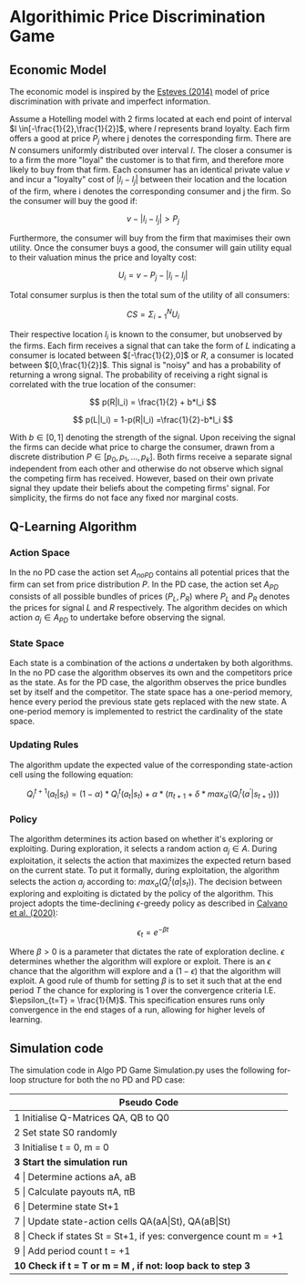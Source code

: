 # Algorithimic Price Discrimination Game



## Economic Model

The economic model is inspired by the [Esteves (2014)](https://onlinelibrary-wiley-com.tilburguniversity.idm.oclc.org/doi/full/10.1111/sjoe.12061) model of price discrimination with private and imperfect information. 

Assume a Hotelling model with 2 firms located at each end point of interval $l \in[-\frac{1}{2},\frac{1}{2}]$, where $l$ represents brand loyalty. Each firm offers a good at price $P_j$ where j denotes the corresponding firm. There are $N$ consumers uniformly distributed over interval $l$. The closer a consumer is to a firm the more "loyal" the customer is to that firm, and therefore more likely to buy from that firm. Each consumer has an identical private value $v$ and incur a "loyalty" cost of $|l_i-l_j|$ between their location and the location of the firm, where i denotes the corresponding consumer and j the firm. So the consumer will buy the good if:

$$
 v-|l_i-l_j| > P_j
$$

Furthermore, the consumer will buy from the firm that maximises their own utility. Once the consumer buys a good, the consumer will gain utility equal to  their valuation minus the price and loyalty cost:

$$
 U_i = v  - P_j - |l_i-l_j|
$$

Total consumer surplus is then the total sum of the utility of all consumers:

$$
CS = \Sigma_{i=1}^N U_i  
$$

Their respective location $l_i$ is known to the consumer, but unobserved by the firms. Each firm receives a signal that can take the form of $L$ indicating a consumer is located between $[-\frac{1}{2},0]$ or $R$, a consumer is located between $[0,\frac{1}{2}]$. This signal is "noisy" and has a probability of returning a wrong signal. The probability of receiving a right signal is correlated with the true location of the consumer:

$$
p(R|l_i) = \frac{1}{2} + b*l_i 
$$

$$
p(L|l_i) = 1-p(R|l_i) =\frac{1}{2}-b*l_i 
$$

With $b \in [0,1]$ denoting the strength of the signal. Upon receiving the signal the firms can decide what price to charge the consumer, drawn from a discrete distribution $P \in [p_0,p_1,...,p_k]$. Both firms receive a separate signal independent from each other and otherwise do not observe which signal the competing firm has received. However, based on their own private signal they update their beliefs about the competing firms' signal. For simplicity, the firms do not face any fixed nor marginal costs.



## Q-Learning Algorithm

### Action Space

In the no PD case the action set $A_{noPD}$ contains all potential prices that the firm can set from price distribution $P$. In the PD case, the action set $A_{PD}$ consists of all possible bundles of prices $(P_L,P_R)$ where $P_L$ and $P_R$ denotes the prices for signal $L$ and $R$ respectively. The algorithm decides on which action $a_j \in A_{PD}$ to undertake  before observing the signal.

### State Space

Each state is a combination of the actions $a$ undertaken by both algorithms. In the no PD case the algorithm observes its own and the competitors price as the state. As for the PD case, the algorithm observes the price bundles set by itself and the competitor. The state space has a one-period memory, hence every period the previous state gets replaced with the new state. A one-period memory is implemented to restrict the cardinality of the state space. 

### Updating Rules

The algorithm update the expected value of the corresponding state-action cell using the following equation:

$$
 Q_i^{t+1}(a_t|s_t) = (1-\alpha)*Q_i^t(a_t|s_t) + \alpha * (\pi_{t+1} + \delta * max_{a^\prime}(Q_i^t(a^\prime|s_{t+1})))
$$
### Policy

The algorithm determines its action based on whether it's exploring or exploiting. During exploration, it selects a random action $a_j \in A$. During exploitation, it selects the action that maximizes the expected return based on the current state. To put it formally, during exploitation, the algorithm selects the action $a_j$ according to: $max_a(Q^t_i(a|s_t))$. The decision between exploring and exploiting is dictated by the policy of the algorithm. This project adopts the time-declining $\epsilon$-greedy policy as described in [Calvano et al. (2020)](https://www-aeaweb-org.tilburguniversity.idm.oclc.org/articles?id=10.1257/aer.20190623):

$$
\epsilon_t = e^{-\beta t}
$$

 Where $\beta > 0$ is a parameter that dictates the rate of exploration decline. $\epsilon$ determines whether the algorithm will explore or exploit. There is an $\epsilon$ chance that the algorithm will explore and a $(1-\epsilon)$ that the algorithm will exploit. A good rule of thumb for setting $\beta$ is to set it such that at the end period $T$ the chance for exploring is 1 over the convergence criteria I.E. $\epsilon_{t=T} = \frac{1}{M}$. This specification ensures runs only convergence in the end stages of a run, allowing for higher levels of learning.

## Simulation code

The simulation code in Algo PD Game Simulation.py uses the following for-loop structure for both the no PD and PD case:

| Pseudo Code                                                      |
|------------------------------------------------------------------|
| 1 Initialise Q-Matrices QA, QB to Q0                             |
| 2 Set state S0 randomly                                          |
| 3 Initialise t = 0, m = 0                                        |
| **3 Start the simulation run**                                   |
| 4 \| Determine actions aA, aB                                    |
| 5 \| Calculate payouts πA, πB                                    |
| 6 \| Determine state St+1                                        |
| 7 \| Update state-action cells QA(aA\|St), QA(aB\|St)            |
| 8 \| Check if states St = St+1, if yes: convergence count m = +1 |
| 9 \| Add period count t = +1                                     |
| **10 Check if t = T or m = M , if not: loop back to step 3**     |
